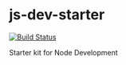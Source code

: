 # js-dev-starter
[![Build Status](http://build.rharris2825.com:8080/buildStatus/icon?job=node-dev-starter)](http://build.rharris2825.com:8080/job/node-dev-starter/)

Starter kit for Node Development
